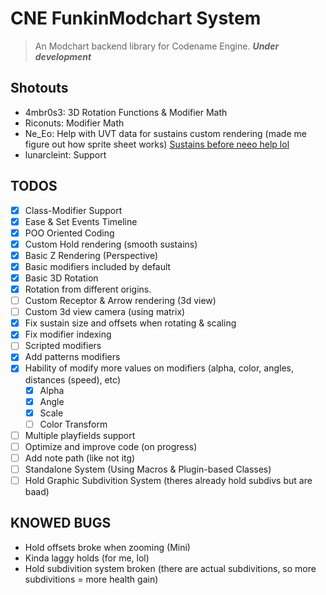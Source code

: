 # CNE FunkinModchart System
> An Modchart backend library for Codename Engine. **_Under development_**

## Shotouts
- 4mbr0s3: 3D Rotation Functions & Modifier Math
- Riconuts: Modifier Math
- Ne_Eo: Help with UVT data for sustains custom rendering (made me figure out how sprite sheet works) [Sustains before neeo help lol](https://github.com/TheoDevelops/CNEModchart-Framework/blob/main/art/nocontext.png)
- lunarcleint: Support

## TODOS
- [X] Class-Modifier Support
- [X] Ease & Set Events Timeline
- [X] POO Oriented Coding
- [X] Custom Hold rendering (smooth sustains)
- [X] Basic Z Rendering (Perspective)
- [X] Basic modifiers included by default
- [X] Basic 3D Rotation
- [X] Rotation from different origins.
- [ ] Custom Receptor & Arrow rendering (3d view)
- [ ] Custom 3d view camera (using matrix)
- [X] Fix sustain size and offsets when rotating & scaling
- [X] Fix modifier indexing
- [ ] Scripted modifiers
- [X] Add patterns modifiers
- [X] Hability of modify more values on modifiers (alpha, color, angles, distances (speed), etc)
   - [X] Alpha
   - [X] Angle
   - [X] Scale
   - [ ] Color Transform
- [ ] Multiple playfields support
- [ ] Optimize and improve code (on progress)
- [ ] Add note path (like not itg)
- [ ] Standalone System (Using Macros & Plugin-based Classes)
- [ ] Hold Graphic Subdivition System (theres already hold subdivs but are baad)

## KNOWED BUGS
- Hold offsets broke when zooming (Mini)
- Kinda laggy holds (for me, lol)
- Hold subdivition system broken (there are actual subdivitions, so more subdivitions = more health gain)